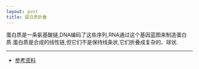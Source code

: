 ```yaml
---
layout: post
title: 蛋白质折叠
---
```

蛋白质是一条氨基酸链,DNA编码了这些序列,RNA通过这个基因蓝图来制造蛋白质.蛋白质是合成的线性链,但它们不是保持线条状,它们折叠成复杂的、球状.

---   
- [参考资料](https://rootsofprogress.org/alphafold-protein-folding-explainer)
